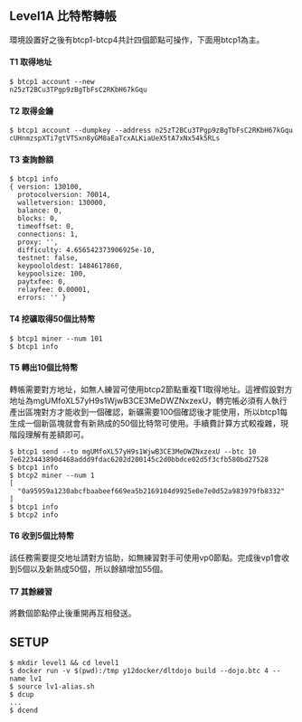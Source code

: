 ## Level1A 比特幣轉帳

環境設置好之後有btcp1-btcp4共計四個節點可操作，下面用btcp1為主。

#### T1 取得地址
```
$ btcp1 account --new
n25zT2BCu3TPgp9zBgTbFsC2RKbH67kGqu
```
#### T2 取得金鑰
```
$ btcp1 account --dumpkey --address n25zT2BCu3TPgp9zBgTbFsC2RKbH67kGqu
cUHnmzspXTi7gtVTSxn8yGM8aEaTcxALKiaUeX5tA7xNx54k5RLs
```
#### T3 查詢餘額
```
$ btcp1 info
{ version: 130100,
  protocolversion: 70014,
  walletversion: 130000,
  balance: 0,
  blocks: 0,
  timeoffset: 0,
  connections: 1,
  proxy: '',
  difficulty: 4.656542373906925e-10,
  testnet: false,
  keypoololdest: 1484617860,
  keypoolsize: 100,
  paytxfee: 0,
  relayfee: 0.00001,
  errors: '' }
```
#### T4 挖礦取得50個比特幣
```
$ btcp1 miner --num 101
$ btcp1 info
```

#### T5 轉出10個比特幣

轉帳需要對方地址，如無人練習可使用btcp2節點重複T1取得地址。這裡假設對方地址為mgUMfoXL57yH9s1WjwB3CE3MeDWZNxzexU，轉完帳必須有人執行產出區塊對方才能收到一個確認，新礦需要100個確認後才能使用，所以btcp1每生成一個新區塊就會有新熟成的50個比特幣可使用。手續費計算方式較複雜，現階段理解有差額即可。

```
$ btcp1 send --to mgUMfoXL57yH9s1WjwB3CE3MeDWZNxzexU --btc 10
7e6223443890d468addd9fdac6202d200145c2d0bbdce02d5f3cfb580bd27528
$ btcp1 info
$ btcp2 miner --num 1
[
  "0a95959a1230abcfbaabeef669ea5b2169104d9925e0e7e0d52a983979fb8332"
]
$ btcp1 info
$ btcp2 info
```

#### T6 收到5個比特幣

該任務需要提交地址請對方協助，如無練習對手可使用vp0節點。完成後vp1會收到5個以及新熟成50個，所以餘額增加55個。

#### T7 其餘練習

將數個節點停止後重開再互相發送。


## SETUP

```
$ mkdir level1 && cd level1
$ docker run -v $(pwd):/tmp y12docker/dltdojo build --dojo.btc 4 --name lv1
$ source lv1-alias.sh
$ dcup
...
$ dcend
```
